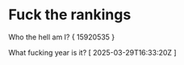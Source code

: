 # Fuck the rankings

Who the hell am I?
{ 15920535 }

What fucking year is it?
[ 2025-03-29T16:33:20Z ]
